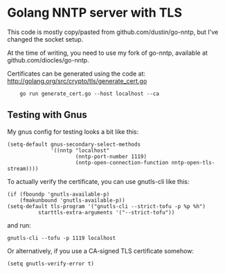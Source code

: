 # Golang NNTP server with TLS

This code is mostly copy/pasted from github.com/dustin/go-nntp, but I've
changed the socket setup.

At the time of writing, you need to use my fork of go-nntp, available at
github.com/diocles/go-nntp.

Certificates can be generated using the code at:
http://golang.org/src/crypto/tls/generate_cert.go

```
    go run generate_cert.go --host localhost --ca
```

## Testing with Gnus

My gnus config for testing looks a bit like this:

```elisp
(setq-default gnus-secondary-select-methods
              '((nntp "localhost"
       	              (nntp-port-number 1119)
                      (nntp-open-connection-function nntp-open-tls-stream))))
```

To actually verify the certificate, you can use gnutls-cli like this:

```elisp
(if (fboundp 'gnutls-available-p)
    (fmakunbound 'gnutls-available-p))
(setq-default tls-program '("gnutls-cli --strict-tofu -p %p %h")
	      starttls-extra-arguments '("--strict-tofu"))
```

and run:

```
gnutls-cli --tofu -p 1119 localhost
```

Or alternatively, if you use a CA-signed TLS certificate somehow:

```
(setq gnutls-verify-error t)
```
